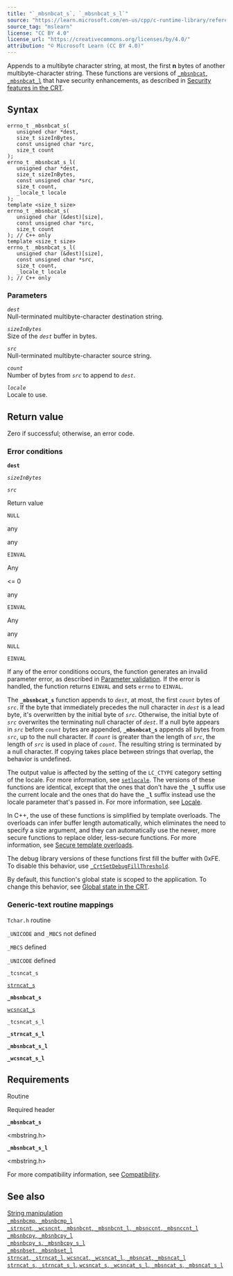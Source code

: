 ```yaml
---
title: "`_mbsnbcat_s`, `_mbsnbcat_s_l`"
source: "https://learn.microsoft.com/en-us/cpp/c-runtime-library/reference/mbsnbcat-s-mbsnbcat-s-l?view=msvc-170"
source_tag: "mslearn"
license: "CC BY 4.0"
license_url: "https://creativecommons.org/licenses/by/4.0/"
attribution: "© Microsoft Learn (CC BY 4.0)"
---
```

Appends to a multibyte character string, at most, the first **n** bytes of another multibyte-character string. These functions are versions of [`_mbsnbcat`, `_mbsnbcat_l`](https://learn.microsoft.com/en-us/cpp/c-runtime-library/reference/mbsnbcat-mbsnbcat-l?view=msvc-170) that have security enhancements, as described in [Security features in the CRT](https://learn.microsoft.com/en-us/cpp/c-runtime-library/security-features-in-the-crt?view=msvc-170).

## Syntax

```
errno_t _mbsnbcat_s(
   unsigned char *dest,
   size_t sizeInBytes,
   const unsigned char *src,
   size_t count
);
errno_t _mbsnbcat_s_l(
   unsigned char *dest,
   size_t sizeInBytes,
   const unsigned char *src,
   size_t count,
   _locale_t locale
);
template <size_t size>
errno_t _mbsnbcat_s(
   unsigned char (&dest)[size],
   const unsigned char *src,
   size_t count
); // C++ only
template <size_t size>
errno_t _mbsnbcat_s_l(
   unsigned char (&dest)[size],
   const unsigned char *src,
   size_t count,
   _locale_t locale
); // C++ only
```

### Parameters

_`dest`_  
Null-terminated multibyte-character destination string.

_`sizeInBytes`_  
Size of the _`dest`_ buffer in bytes.

_`src`_  
Null-terminated multibyte-character source string.

_`count`_  
Number of bytes from _`src`_ to append to _`dest`_.

_`locale`_  
Locale to use.

## Return value

Zero if successful; otherwise, an error code.

### Error conditions

**`dest`**

_`sizeInBytes`_

_`src`_

Return value

`NULL`

any

any

`EINVAL`

Any

<= 0

any

`EINVAL`

Any

any

`NULL`

`EINVAL`

If any of the error conditions occurs, the function generates an invalid parameter error, as described in [Parameter validation](https://learn.microsoft.com/en-us/cpp/c-runtime-library/parameter-validation?view=msvc-170). If the error is handled, the function returns `EINVAL` and sets `errno` to `EINVAL`.

The **`_mbsnbcat_s`** function appends to _`dest`_, at most, the first _`count`_ bytes of _`src`_. If the byte that immediately precedes the null character in _`dest`_ is a lead byte, it's overwritten by the initial byte of _`src`_. Otherwise, the initial byte of _`src`_ overwrites the terminating null character of _`dest`_. If a null byte appears in _`src`_ before _`count`_ bytes are appended, **`_mbsnbcat_s`** appends all bytes from _`src`_, up to the null character. If _`count`_ is greater than the length of _`src`_, the length of _`src`_ is used in place of _`count`_. The resulting string is terminated by a null character. If copying takes place between strings that overlap, the behavior is undefined.

The output value is affected by the setting of the `LC_CTYPE` category setting of the locale. For more information, see [`setlocale`](https://learn.microsoft.com/en-us/cpp/c-runtime-library/reference/setlocale-wsetlocale?view=msvc-170). The versions of these functions are identical, except that the ones that don't have the **`_l`** suffix use the current locale and the ones that do have the **`_l`** suffix instead use the locale parameter that's passed in. For more information, see [Locale](https://learn.microsoft.com/en-us/cpp/c-runtime-library/locale?view=msvc-170).

In C++, the use of these functions is simplified by template overloads. The overloads can infer buffer length automatically, which eliminates the need to specify a size argument, and they can automatically use the newer, more secure functions to replace older, less-secure functions. For more information, see [Secure template overloads](https://learn.microsoft.com/en-us/cpp/c-runtime-library/secure-template-overloads?view=msvc-170).

The debug library versions of these functions first fill the buffer with 0xFE. To disable this behavior, use [`_CrtSetDebugFillThreshold`](https://learn.microsoft.com/en-us/cpp/c-runtime-library/reference/crtsetdebugfillthreshold?view=msvc-170).

By default, this function's global state is scoped to the application. To change this behavior, see [Global state in the CRT](https://learn.microsoft.com/en-us/cpp/c-runtime-library/global-state?view=msvc-170).

### Generic-text routine mappings

`Tchar.h` routine

`_UNICODE` and `_MBCS` not defined

`_MBCS` defined

`_UNICODE` defined

`_tcsncat_s`

[`strncat_s`](https://learn.microsoft.com/en-us/cpp/c-runtime-library/reference/strncat-s-strncat-s-l-wcsncat-s-wcsncat-s-l-mbsncat-s-mbsncat-s-l?view=msvc-170)

**`_mbsnbcat_s`**

[`wcsncat_s`](https://learn.microsoft.com/en-us/cpp/c-runtime-library/reference/strncat-s-strncat-s-l-wcsncat-s-wcsncat-s-l-mbsncat-s-mbsncat-s-l?view=msvc-170)

`_tcsncat_s_l`

**`_strncat_s_l`**

**`_mbsnbcat_s_l`**

**`_wcsncat_s_l`**

## Requirements

Routine

Required header

**`_mbsnbcat_s`**

<mbstring.h>

**`_mbsnbcat_s_l`**

<mbstring.h>

For more compatibility information, see [Compatibility](https://learn.microsoft.com/en-us/cpp/c-runtime-library/compatibility?view=msvc-170).

## See also

[String manipulation](https://learn.microsoft.com/en-us/cpp/c-runtime-library/string-manipulation-crt?view=msvc-170)  
[`_mbsnbcmp`, `_mbsnbcmp_l`](https://learn.microsoft.com/en-us/cpp/c-runtime-library/reference/mbsnbcmp-mbsnbcmp-l?view=msvc-170)  
[`_strncnt`, `_wcsncnt`, `_mbsnbcnt`, `_mbsnbcnt_l`, `_mbsnccnt`, `_mbsnccnt_l`](https://learn.microsoft.com/en-us/cpp/c-runtime-library/reference/strncnt-wcsncnt-mbsnbcnt-mbsnbcnt-l-mbsnccnt-mbsnccnt-l?view=msvc-170)  
[`_mbsnbcpy`, `_mbsnbcpy_l`](https://learn.microsoft.com/en-us/cpp/c-runtime-library/reference/mbsnbcpy-mbsnbcpy-l?view=msvc-170)  
[`_mbsnbcpy_s`, `_mbsnbcpy_s_l`](https://learn.microsoft.com/en-us/cpp/c-runtime-library/reference/mbsnbcpy-s-mbsnbcpy-s-l?view=msvc-170)  
[`_mbsnbset`, `_mbsnbset_l`](https://learn.microsoft.com/en-us/cpp/c-runtime-library/reference/mbsnbset-mbsnbset-l?view=msvc-170)  
[`strncat`, `_strncat_l`, `wcsncat`, `_wcsncat_l`, `_mbsncat`, `_mbsncat_l`](https://learn.microsoft.com/en-us/cpp/c-runtime-library/reference/strncat-strncat-l-wcsncat-wcsncat-l-mbsncat-mbsncat-l?view=msvc-170)  
[`strncat_s`, `_strncat_s_l`, `wcsncat_s`, `_wcsncat_s_l`, `_mbsncat_s`, `_mbsncat_s_l`](https://learn.microsoft.com/en-us/cpp/c-runtime-library/reference/strncat-s-strncat-s-l-wcsncat-s-wcsncat-s-l-mbsncat-s-mbsncat-s-l?view=msvc-170)